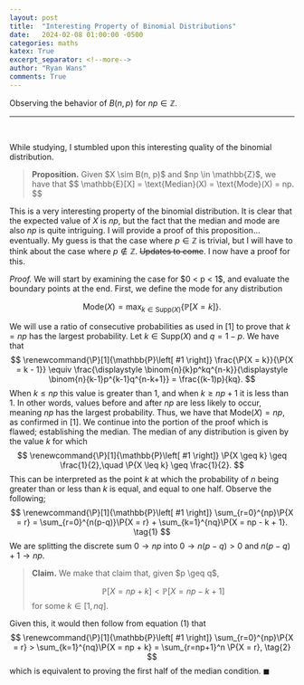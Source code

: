 ```yaml
---
layout: post
title:  "Interesting Property of Binomial Distributions"
date:   2024-02-08 01:00:00 -0500
categories: maths
katex: True
excerpt_separator: <!--more-->
author: "Ryan Wans"
comments: True
---
```

Observing the behavior of $B(n, p)$ for $np \in \mathbb{Z}$.
<!--more-->

---
<br>

While studying, I stumbled upon this interesting quality of the binomial distribution. 

<blockquote>
<b>Proposition.</b> Given $X \sim B(n, p)$ and $np \in \mathbb{Z}$, we have that 
$$
\mathbb{E}[X] = \text{Median}(X) = \text{Mode}(X) = np.
$$
</blockquote>

This is a very interesting property of the binomial distribution. It is clear that the expected value of $X$ is $np$, but the fact that the median and mode are also $np$ is quite intriguing. I will provide a proof of this proposition... eventually. My guess is that the case where $p \in \mathbb{Z}$ is trivial, but I will have to think about the case where $p \notin \mathbb{Z}$. ~~Updates to come~~. I now have a proof for this.

<proof>
<i>Proof.</i> 
We will start by examining the case for $0 < p < 1$, and evaluate the boundary points at the end. First, we define the mode for any distribution 

$$
\renewcommand{\P}[1]{\mathbb{P}\left[ #1 \right]}
\text{Mode}(X) = \max_{k\in\text{Supp}(X)}\left\{ \P{X = k} \right\}.
$$

We will use a ratio of consecutive probabilities as used in $[1]$ to prove that $k = np$ has the largest probability. Let $k \in \text{Supp}(X)$ and $q = 1 - p$. We have that
$$
\renewcommand{\P}[1]{\mathbb{P}\left[ #1 \right]}
    \frac{\P{X = k}}{\P{X = k - 1}} \equiv 
    \frac{\displaystyle \binom{n}{k}p^kq^{n-k}}{\displaystyle \binom{n}{k-1}p^{k-1}q^{n-k+1}} = 
    \frac{(k-1)p}{kq}.
$$
When $k \leq np$ this value is greater than 1, and when $k \geq np + 1$ it is less than 1. In other words, values before and after $np$ are less likely to occur, meaning $np$ has the largest probability. Thus, we have that $\text{Mode}(X) = np$, as confirmed in $[1]$.  We continue into the portion of the proof which is flawed; establishing the median. The median of any distribution is given by the value $k$ for which
$$
\renewcommand{\P}[1]{\mathbb{P}\left[ #1 \right]}
\P{X \geq k} \geq \frac{1}{2},\quad \P{X \leq k} \geq \frac{1}{2}.
$$
This can be interpreted as the point $k$ at which the probability of $n$ being greater than or less than $k$ is equal, and equal to one half. Observe the following;
$$
\renewcommand{\P}[1]{\mathbb{P}\left[ #1 \right]}
\sum_{r=0}^{np}\P{X = r} = \sum_{r=0}^{n(p-q)}\P{X = r} + \sum_{k=1}^{nq}\P{X = np - k + 1}. \tag{1}
$$
We are splitting the discrete sum $0 \to np$ into $0 \to n(p-q) > 0$ and $n(p-q) + 1 \to np$. 
<blockquote>
<b>Claim.</b> We make that claim that, given $p \geq q$,

$$
\renewcommand{\P}[1]{\mathbb{P}\left[ #1 \right]}
\P{X = np + k} < \P{X = np - k + 1}
$$
for some $k \in [1, nq]$. 
</blockquote>

Given this, it would then follow from equation $(1)$ that
$$
\renewcommand{\P}[1]{\mathbb{P}\left[ #1 \right]}
\sum_{r=0}^{np}\P{X = r} > \sum_{k=1}^{nq}\P{X = np + k} = \sum_{r=np+1}^n \P{X = r}, \tag{2}
$$
which is equivalent to proving the first half of the median condition. 
<end>$\blacksquare$</end>
</proof>